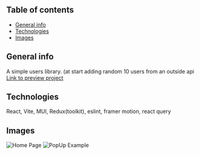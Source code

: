 ## Table of contents
* [General info](#general-info)
* [Technologies](#technologies)
* [Images](#images)

## General info
A simple users library. (at start adding random 10 users from an outside api <br />
[Link to preview project](https://nivsv.github.io/Users-Library/)
## Technologies
React, Vite, MUI, Redux(toolkit), eslint, framer motion, react query
## Images
![Home Page](https://www.linkpicture.com/q/download-5.png)
![PopUp Example](https://www.linkpicture.com/q/download-6_17.png)
